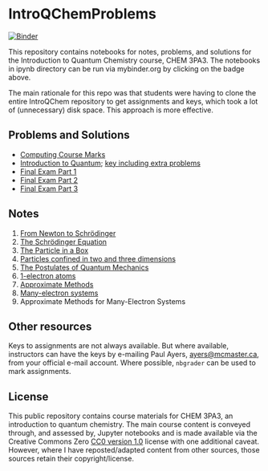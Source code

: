 # IntroQChemProblems

[![Binder](https://mybinder.org/badge_logo.svg)](https://mybinder.org/v2/gh/PaulWAyers/IntroQChemProblems/HEAD)

This repository contains notebooks for notes, problems, and solutions for the Introduction to Quantum Chemistry course, CHEM 3PA3.
The notebooks in ipynb directory can be run via mybinder.org by clicking on the badge above.

The main rationale for this repo was that students were having to clone the entire IntroQChem repository to get assignments and keys, which took a lot of (unnecessary) disk space. This approach is more effective.

## Problems and Solutions
- [Computing Course Marks](ipynb/grading.ipynb) 
- [Introduction to Quantum](ipynb/IntroQM2021.ipynb); [key including extra problems](ipynb/IntroQMkey.ipynb)
- [Final Exam Part 1](ipynb/Final%20Exam%20Part%201.ipynb)
- [Final Exam Part 2](ipynb/Final%20Exam%20Part%202.ipynb)
- [Final Exam Part 3](ipynb/Final%20Exam%20Part%203.ipynb)

## Notes
1. [From Newton to Schrödinger](ipynb/History.ipynb)
2. [The Schr&ouml;dinger Equation](ipynb/SchrodingerEq.ipynb)
3. [The Particle in a Box](ipynb/ParticleIn1DBox.ipynb)
4. [Particles confined in two and three dimensions](ipynb/ParticleInMultiD.ipynb)
5. [The Postulates of Quantum Mechanics](ipynb/Postulates.ipynb)
6. [1-electron atoms](ipynb/OneElectronAtoms.ipynb)
7. [Approximate Methods](ipynb/ApproximateMethods.ipynb)
8. [Many-electron systems](ipynb/ManyElSystems.ipynb)
9.  Approximate Methods for Many-Electron Systems
## Other resources
Keys to assignments are not always available. But where available, instructors can have the keys by e-mailing Paul Ayers, <ayers@mcmaster.ca>, from your official e-mail account. Where possible, `nbgrader` can be used to mark assignments.


## License
This public repository contains course materials for CHEM 3PA3, an introduction to quantum chemistry. The main course content is conveyed through, and assessed by, Jupyter notebooks and is made available via the Creative Commons Zero [CC0 version 1.0](LICENSE) license with one additional caveat. However, where I have reposted/adapted content from other sources, those sources retain their copyright/license.